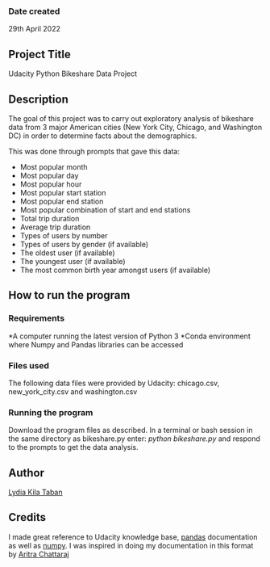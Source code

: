 
### Date created
29th April 2022

## Project Title
Udacity Python Bikeshare Data Project

## Description
The goal of this project was to carry out exploratory analysis of bikeshare data from 3 major American cities (New York City, Chicago, and Washington DC) in order to determine facts about the demographics.

This was done through prompts that gave this data:
* Most popular month
* Most popular day
* Most popular hour
* Most popular start station
* Most popular end station
* Most popular combination of start and end stations
* Total trip duration
* Average trip duration
* Types of users by number
* Types of users by gender (if available)
* The oldest user (if available)
* The youngest user (if available)
* The most common birth year amongst users (if available)

## How to run the program
### Requirements
*A computer running the latest version of Python 3
*Conda environment where Numpy and Pandas libraries can be accessed

### Files used
The following data files were provided by Udacity:
chicago.csv, new_york_city.csv and washington.csv

### Running the program
Download the program files as described. In a terminal or bash session in the same directory as bikeshare.py enter: _python bikeshare.py_ and respond to the prompts to get the data analysis.

## Author
[Lydia Kila Taban](https://github.com/kilataban)

## Credits
I made great reference to Udacity knowledge base, [pandas](https://pandas.pydata.org/) documentation as well as [numpy](http://www.numpy.org/).
I was inspired in doing my documentation in this format by [Aritra Chattaraj](https://github.com/aritra96) 

